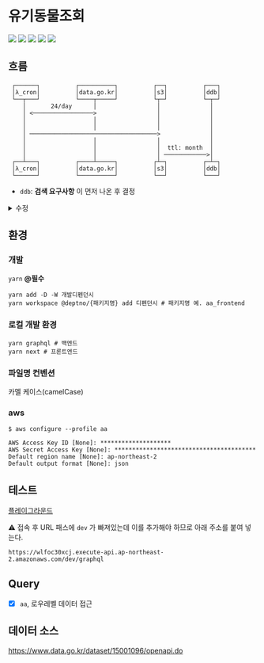 # 유기동물조회

![](https://github.com/deptno/abandoned-animals/workflows/test/badge.svg)
![](https://github.com/deptno/abandoned-animals/workflows/build/badge.svg)
![](https://github.com/deptno/abandoned-animals/workflows/deploy/badge.svg)
![](https://github.com/deptno/abandoned-animals/workflows/dev-terraform/badge.svg)
![](https://github.com/deptno/abandoned-animals/workflows/prd-terraform/badge.svg)

## 흐름
```text
 ┌──────┐          ┌──────────┐          ┌──┐          ┌───┐
 │λ_cron│          │data.go.kr│          │s3│          │ddb│
 └──┬───┘          └────┬─────┘          └┬─┘          └─┬─┘
    │       24/day      │                 │              │  
    │ <─────────────────>                 │              │  
    │                   │                 │              │  
    │                   │                 │              │  
    │ ────────────────────────────────────>              │  
    │                   │                 │              │  
    │                   │                 │  ttl: month  │  
    │                   │                 │ ────────────>│  
 ┌──┴───┐          ┌────┴─────┐          ┌┴─┐          ┌─┴─┐
 │λ_cron│          │data.go.kr│          │s3│          │ddb│
 └──────┘          └──────────┘          └──┘          └───┘
```

- `ddb`: **검색 요구사항** 이 먼저 나온 후 결정

<details>
<summary>수정</summary>
<a href="https://plantuml.com/ko/sequence-diagram">문법</a>
<a href="https://www.planttext.com">planttext.com</a>

```puml
@startuml

λ_cron <-> data.go.kr: 24/day
λ_cron -> s3
s3 -> ddb: ttl: month

@enduml
```
</details>

## 환경
### 개발
`yarn` **@필수**
```shell script
yarn add -D -W 개발디펜던시
yarn workspace @deptno/{패키지명} add 디펜던시 # 패키지명 예. aa_frontend
```
### 로컬 개발 환경
```shell script
yarn graphql # 백엔드
yarn next # 프론트엔드
```
### 파일명 컨벤션
카멜 케이스(camelCase)
### aws
```shell script
$ aws configure --profile aa                                                                       

AWS Access Key ID [None]: ********************
AWS Secret Access Key [None]: ****************************************
Default region name [None]: ap-northeast-2
Default output format [None]: json
```

## 테스트
[플레이그라운드](https://wlfoc30xcj.execute-api.ap-northeast-2.amazonaws.com/dev/graphql)

⚠️ 접속 후 URL 패스에 `dev` 가 빠져있는데 이를 추가해야 하므로 아래 주소를 붙여 넣는다.

`https://wlfoc30xcj.execute-api.ap-northeast-2.amazonaws.com/dev/graphql`

## Query
- [x] `aa`, 로우레벨 데이터 접근

## 데이터 소스
https://www.data.go.kr/dataset/15001096/openapi.do